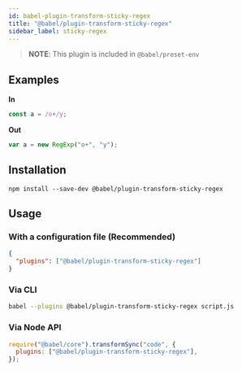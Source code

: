 ```yaml
---
id: babel-plugin-transform-sticky-regex
title: "@babel/plugin-transform-sticky-regex"
sidebar_label: sticky-regex
---
```


> **NOTE**: This plugin is included in `@babel/preset-env`

## Examples

**In**

```js title="JavaScript"
const a = /o+/y;
```

**Out**

```js title="JavaScript"
var a = new RegExp("o+", "y");
```

## Installation

```shell npm2yarn
npm install --save-dev @babel/plugin-transform-sticky-regex
```

## Usage

### With a configuration file (Recommended)

```json title="babel.config.json"
{
  "plugins": ["@babel/plugin-transform-sticky-regex"]
}
```

### Via CLI

```sh title="Shell"
babel --plugins @babel/plugin-transform-sticky-regex script.js
```

### Via Node API

```js title="JavaScript"
require("@babel/core").transformSync("code", {
  plugins: ["@babel/plugin-transform-sticky-regex"],
});
```
